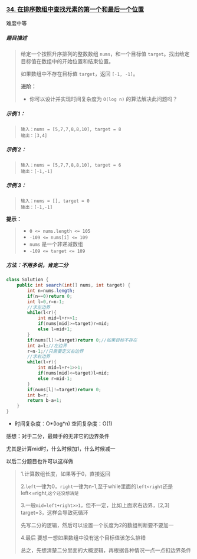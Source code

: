### [34. 在排序数组中查找元素的第一个和最后一个位置](https://leetcode-cn.com/problems/find-first-and-last-position-of-element-in-sorted-array/)

难度中等

##### 题目描述

> 给定一个按照升序排列的整数数组 `nums`，和一个目标值 `target`。找出给定目标值在数组中的开始位置和结束位置。
>
> 如果数组中不存在目标值 `target`，返回 `[-1, -1]`。
>
> **进阶：**
>
> - 你可以设计并实现时间复杂度为 `O(log n)` 的算法解决此问题吗？

##### **示例 1：**

> ```
> 输入：nums = [5,7,7,8,8,10], target = 8
> 输出：[3,4]
> ```

##### **示例 2：**

> ```
> 输入：nums = [5,7,7,8,8,10], target = 6
> 输出：[-1,-1]
> ```

##### **示例 3：**

> ```
> 输入：nums = [], target = 0
> 输出：[-1,-1]
> ```

**提示：**

> - `0 <= nums.length <= 105`
> - `-109 <= nums[i] <= 109`
> - `nums` 是一个非递减数组
> - `-109 <= target <= 109`

##### 方法：不用多说，肯定二分

```java
class Solution {
    public int search(int[] nums, int target) {
        int n=nums.length;
        if(n==0)return 0;
        int l=0,r=n-1;
        //求左边界
        while(l<r){
            int mid=l+r>>1;
            if(nums[mid]>=target)r=mid;
            else l=mid+1;
        }
        if(nums[l]!=target)return 0;//如果目标不存在
        int a=l;//左边界
        r=n-1;//只需要定义右边界
        //求右边界
        while(l<r){
            int mid=l+r+1>>1;
            if(nums[mid]<=target)l=mid;
            else r=mid-1;
        }
        if(nums[l]!=target)return 0;
        int b=r;
        return b-a+1;
    }
}
```

- 时间复杂度：O*(log*n)   空间复杂度：O(1)

感想：对于二分，最棘手的无非它的边界条件

尤其是计算mid时，什么时候加1，什么时候减一

以后二分题目也许可以这样做

> 1.计算数组长度，如果等于0，直接返回
>
> 2.`left`一律为0，`right`一律为n-1,至于while里面的`left<right`还是left<=right,`这个还没想清楚`
>
> 3.一般`mid=left+right>>1`，但不一定，比如上面求右边界，[2,3] target=3，这样会导致死循环
>
> 先写二分的逻辑，然后可以设置一个长度为2的数组判断要不要加一
>
> 4.最后 要想一想如果数组中没有这个目标值该怎么排错
>
> 总之，先想清楚二分里面的大概逻辑，再根据各种情况一点一点扣边界条件